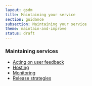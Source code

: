 ```yaml
---
layout: gsdm
title: Maintaining your service
section: guidance
subsection: Maintaining your service
theme: maintain-and-improve
status: draft
---
```


<div class="topic">
  <h3>Maintaining services</h3>
  <ul>
      <li><a href="/guides/maintaining-services/actingonuserfeedback.html">Acting on user feedback</a></li>
    <li><a href="/guides/maintaining-services/hosting.html">Hosting</a></li>
    <li><a href="/guides/maintaining-services/monitoring.html">Monitoring</a></li>   
    <li><a href="/guides/maintaining-services/releasestrategies.html">Release strategies</a></li>        
  </ul>
</div>